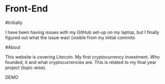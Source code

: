 # Front-End

#Initially

I have been having issues with my GitHub set-up on my laptop, but I finally figured out what the issue was! (visible from my initial commits

#About

This website is covering Litecoin. My first cryptocurrency investment. Who founded, it and what cryptocurrencies are. This is related to my final year project (topic wise).

DEMO